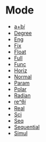 # Mode

 * <a href="../tokens/a+b𝑖.md" title="0xBB4F">a+b𝑖</a>
 * <a href="../tokens/Degree.md" title="0x65">Degree</a>
 * <a href="../tokens/Eng.md" title="0x68">Eng</a>
 * <a href="../tokens/Fix.md" title="0x73">Fix </a>
 * <a href="../tokens/Float.md" title="0x69">Float</a>
 * <a href="../tokens/Full.md" title="0x75">Full</a>
 * <a href="../tokens/Func.md" title="0x76">Func</a>
 * <a href="../tokens/Horiz.md" title="0x74">Horiz</a>
 * <a href="../tokens/Normal.md" title="0x66">Normal</a>
 * <a href="../tokens/Param.md" title="0x77">Param</a>
 * <a href="../tokens/Polar.md" title="0x78">Polar</a>
 * <a href="../tokens/Radian.md" title="0x64">Radian</a>
 * <a href="../tokens/re^θ𝑖.md" title="0xBB4E">re^θ𝑖</a>
 * <a href="../tokens/Real.md" title="0xBB4D">Real</a>
 * <a href="../tokens/Sci.md" title="0x67">Sci</a>
 * <a href="../tokens/Seq.md" title="0x79">Seq</a>
 * <a href="../tokens/Sequential.md" title="0x7E00">Sequential</a>
 * <a href="../tokens/Simul.md" title="0x7E01">Simul</a>

